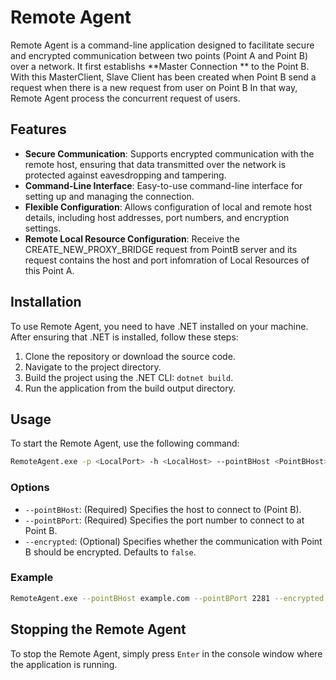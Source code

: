 # Remote Agent

Remote Agent is a command-line application designed to facilitate secure and encrypted communication between two points (Point A and Point B) over a network. 
It first establishs **Master Connection ** to the Point B. With this MasterClient, Slave Client has been created when Point B send a request when there is a new request from user on Point B
In that way, Remote Agent process the concurrent request of users.
## Features

- **Secure Communication**: Supports encrypted communication with the remote host, ensuring that data transmitted over the network is protected against eavesdropping and tampering.
- **Command-Line Interface**: Easy-to-use command-line interface for setting up and managing the connection.
- **Flexible Configuration**: Allows configuration of local and remote host details, including host addresses, port numbers, and encryption settings.
- **Remote Local Resource Configuration**: Receive the CREATE_NEW_PROXY_BRIDGE request from PointB server and its request contains the host and port infomration of Local Resources of this Point A.

## Installation

To use Remote Agent, you need to have .NET installed on your machine. After ensuring that .NET is installed, follow these steps:

1. Clone the repository or download the source code.
2. Navigate to the project directory.
3. Build the project using the .NET CLI: `dotnet build`.
4. Run the application from the build output directory.

## Usage

To start the Remote Agent, use the following command:

```sh
RemoteAgent.exe -p <LocalPort> -h <LocalHost> --pointBHost <PointBHost> --pointBPort <PointBPort> [--encrypted]
```
### Options
- `--pointBHost`: (Required) Specifies the host to connect to (Point B).
- `--pointBPort`: (Required) Specifies the port number to connect to at Point B.
- `--encrypted`: (Optional) Specifies whether the communication with Point B should be encrypted. Defaults to `false`.

### Example

```sh
RemoteAgent.exe --pointBHost example.com --pointBPort 2281 --encrypted
```

## Stopping the Remote Agent

To stop the Remote Agent, simply press `Enter` in the console window where the application is running.